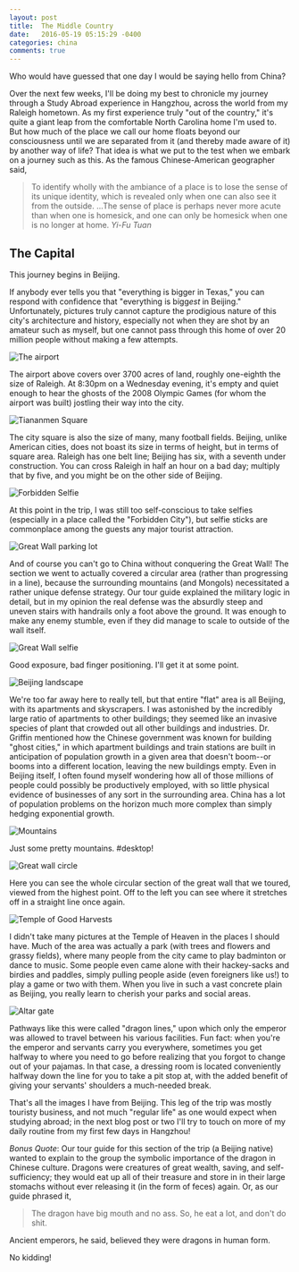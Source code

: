 ```yaml
---
layout: post
title:  The Middle Country
date:   2016-05-19 05:15:29 -0400
categories: china
comments: true
---
```

Who would have guessed that one day I would be saying hello from China?

Over the next few weeks, I'll be doing my best to chronicle my journey through a Study Abroad experience in Hangzhou, across the world from my Raleigh hometown. <!--more--> As my first experience truly "out of the country," it's quite a giant leap from the comfortable North Carolina home I'm used to. But how much of the place we call our home floats beyond our consciousness until we are separated from it (and thereby made aware of it) by another way of life? That idea is what we put to the test when we embark on a journey such as this. As the famous Chinese-American geographer said, 

> To identify wholly with the ambiance of a place is to lose the sense of its unique identity, which is revealed only when one can also see it from the outside. ...The sense of place is perhaps never more acute than when one is homesick, and one can only be homesick when one is no longer at home. <cite>Yi-Fu Tuan</cite>

## The Capital

This journey begins in Beijing. 

If anybody ever tells you that "everything is bigger in Texas," you can respond with confidence that "everything is bigg*est* in Beijing." Unfortunately, pictures truly cannot capture the prodigious nature of this city's architecture and history, especially not when they are shot by an amateur such as myself, but one cannot pass through this home of over 20 million people without making a few attempts.

![The airport](/assets/images/2016/05/P_20160511_080002-2.jpg)

The airport above covers over 3700 acres of land, roughly one-eighth the size of Raleigh. At 8:30pm on a Wednesday evening, it's empty and quiet enough to hear the ghosts of the 2008 Olympic Games (for whom the airport was built) jostling their way into the city. 

![Tiananmen Square](/assets/images/2016/05/P_20160512_085211.jpg)

The city square is also the size of many, many football fields. Beijing, unlike American cities, does not boast its size in terms of height, but in terms of square area. Raleigh has one belt line; Beijing has six, with a seventh under construction. You can cross Raleigh in half an hour on a bad day; multiply that by five, and you might be on the other side of Beijing. 

![Forbidden Selfie](/assets/images/2016/05/P_20160512_093954.jpg)

At this point in the trip, I was still too self-conscious to take selfies (especially in a place called the "Forbidden City"), but selfie sticks are commonplace among the guests any major tourist attraction.

![Great Wall parking lot](/assets/images/2016/05/P_20160512_135151-1.jpg)

And of course you can't go to China without conquering the Great Wall! The section we went to actually covered a circular area (rather than progressing in a line), because the surrounding mountains (and Mongols) necessitated a rather unique defense strategy. Our tour guide explained the military logic in detail, but in my opinion the real defense was the absurdly steep and uneven stairs with handrails only a foot above the ground. It was enough to make any enemy stumble, even if they did manage to scale to outside of the wall itself.

![Great Wall selfie](/assets/images/2016/05/P_20160512_141123_BF.jpg)

Good exposure, bad finger positioning. I'll get it at some point.

![Beijing landscape](/assets/images/2016/05/P_20160512_142857.jpg)

We're too far away here to really tell, but that entire "flat" area is all Beijing, with its apartments and skyscrapers. I was astonished by the incredibly large ratio of apartments to other buildings; they seemed like an invasive species of plant that crowded out all other buildings and industries. Dr. Griffin mentioned how the Chinese government was known for building "ghost cities," in which apartment buildings and train stations are built in anticipation of population growth in a given area that doesn't boom--or booms into a different location, leaving the new buildings empty. Even in Beijing itself, I often found myself wondering how all of those millions of people could possibly be productively employed, with so little physical evidence of businesses of any sort in the surrounding area. China has a lot of population problems on the horizon much more complex than simply hedging exponential growth. 

![Mountains](/assets/images/2016/05/P_20160512_143704-1.jpg)

Just some pretty mountains. #desktop!

![Great wall circle](/assets/images/2016/05/P_20160512_143933.jpg)

Here you can see the whole circular section of the great wall that we toured, viewed from the highest point. Off to the left you can see where it stretches off in a straight line once again. 

![Temple of Good Harvests](/assets/images/2016/05/P_20160513_092511.jpg)

I didn't take many pictures at the Temple of Heaven in the places I should have. Much of the area was actually a park (with trees and flowers and grassy fields), where many people from the city came to play badminton or dance to music. Some people even came alone with their hackey-sacks and birdies and paddles, simply pulling people aside (even foreigners like us!) to play a game or two with them. When you live in such a vast concrete plain as Beijing, you really learn to cherish your parks and social areas.

![Altar gate](/assets/images/2016/05/P_20160513_094000.jpg)

Pathways like this were called "dragon lines," upon which only the emperor was allowed to travel between his various facilities. Fun fact: when you're the emperor and servants carry you everywhere, sometimes you get halfway to where you need to go before realizing that you forgot to change out of your pajamas. In that case, a dressing room is located conveniently halfway down the line for you to take a pit stop at, with the added benefit of giving your servants' shoulders a much-needed break. 

That's all the images I have from Beijing. This leg of the trip was mostly touristy business, and not much "regular life" as one would expect when studying abroad; in the next blog post or two I'll try to touch on more of my daily routine from my first few days in Hangzhou!

*Bonus Quote*: Our tour guide for this section of the trip (a Beijing native) wanted to explain to the group the symbolic importance of the dragon in Chinese culture. Dragons were creatures of great wealth, saving, and self-sufficiency; they would eat up all of their treasure and store in in their large stomachs without ever releasing it (in the form of feces) again. Or, as our guide phrased it,

> The dragon have big mouth and no ass. So, he eat a lot, and don't do shit.

Ancient emperors, he said, believed they were dragons in human form. 

No kidding!
